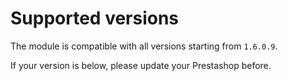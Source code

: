 
# Supported versions

The module is compatible with all versions starting from `1.6.0.9`.

If your version is below, please update your Prestashop before.